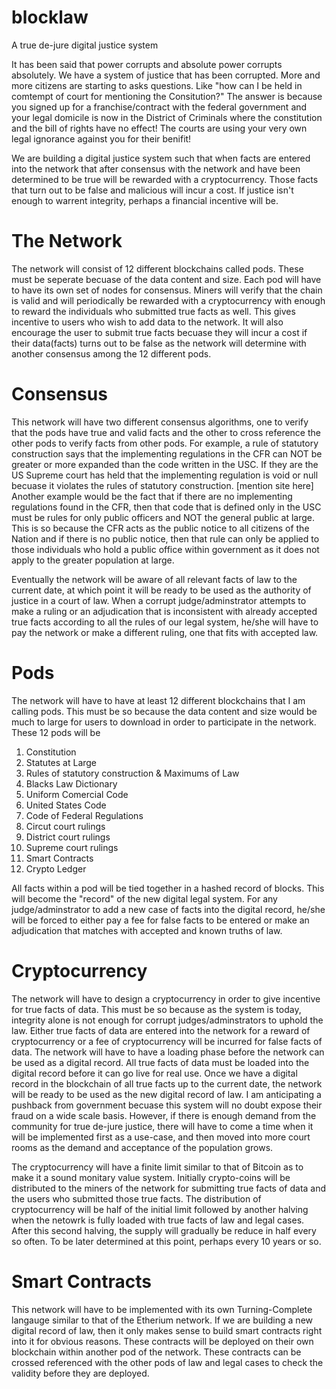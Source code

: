 # blocklaw
A true de-jure digital justice system

It has been said that power corrupts and absolute power corrupts absolutely.
We have a system of justice that has been corrupted.  More and more citizens are starting to asks questions.  Like "how can I be held in comtempt of court for mentioning the Consitution?"  The answer is because you signed up for a franchise/contract with the federal government and your legal domicile is now in the District of Criminals where the constitution and the bill of rights have no effect!  The courts are using your very own legal ignorance against you for their benifit!

We are building a digital justice system such that when facts are entered into the network that after consensus with the network and have been determined to be true will be rewarded with a cryptocurrency.  Those facts that turn out to be false and malicious will incur a cost.  If justice isn't enough to warrent integrity, perhaps a financial incentive will be.

# The Network
The network will consist of 12 different blockchains called pods.  These must be seperate becuase of the data content and size.  Each pod will have to have its own set of nodes for consensus.  Miners will verify that the chain is valid and will periodically be rewarded with a cryptocurrency with enough to reward the individuals who submitted true facts as well.  This gives incentive to users who wish to add data to the network.  It will also encourage the user to submit true facts becuase they will incur a cost if their data(facts) turns out to be false as the network will determine with another consensus among the 12 different pods.

# Consensus
This network will have two different consensus algorithms, one to verify that the pods have true and valid facts and the other to cross reference the other pods to verify facts from other pods.  For example, a rule of statutory construction says that the implementing regulations in the CFR can NOT be greater or more expanded than the code written in the USC.  If they are the US Supreme court has held that the implementing regulation is void or null becuase it violates the rules of statutory construction.
[mention site here]
Another example would be the fact that if there are no implementing regulations found in the CFR, then that code that is defined only in the USC must be rules for only public officers and NOT the general public at large.  This is so because the CFR acts as the public notice to all citizens of the Nation and if there is no public notice, then that rule can only be applied to those individuals who hold a public office within government as it does not apply to the greater population at large. 


Eventually the network will be aware of all relevant facts of law to the current date, at which point it will be ready to be used as the authority of justice in a court of law.  When a corrupt judge/adminstrator attempts to make a ruling or an adjudication that is inconsistent with already accepted true facts according to all the rules of our legal system, he/she will have to pay the network or make a different ruling, one that fits with accepted law.

# Pods
The network will have to have at least 12 different blockchains that I am calling pods.  This must be so because the data content and size would be much to large for users to download in order to participate in the network.  These 12 pods will be
1. Constitution
2. Statutes at Large
3. Rules of statutory construction & Maximums of Law
4. Blacks Law Dictionary
5. Uniform Comercial Code
6. United States Code
7. Code of Federal Regulations
8. Circut court rulings
9. District court rulings
10. Supreme court rulings
11. Smart Contracts
12. Crypto Ledger

All facts within a pod will be tied together in a hashed record of blocks.  This will become the "record" of the new digital legal system.  For any judge/adminstrator to add a new case of facts into the digital record, he/she will be forced to either pay a fee for false facts to be entered or make an adjudication that matches with accepted and known truths of law.

# Cryptocurrency
The network will have to design a cryptocurrency in order to give incentive for true facts of data.  This must be so because as the system is today, integrity alone is not enough for corrupt judges/adminstrators to uphold the law.  Either true facts of data are entered into the network for a reward of cryptocurrency or a fee of cryptocurrency will be incurred for false facts of data.  The network will have to have a loading phase before the network can be used as a digital record.  All true facts of data must be loaded into the digital record before it can go live for real use.  Once we have a digital record in the blockchain of all true facts up to the current date, the network will be ready to be used as the new digital record of law.  I am anticipating a pushback from government becuase this system will no doubt expose their fraud on a wide scale basis.  However, if there is enough demand from the community for true de-jure justice, there will have to come a time when it will be implemented first as a use-case, and then moved into more court rooms as the demand and acceptance of the population grows.


The cryptocurrency will have a finite limit similar to that of Bitcoin as to make it a sound monitary value system.  Initially crypto-coins will be distributed to the miners of the network for submitting true facts of data and the users who submitted those true facts.  The distribution of cryptocurrency will be half of the initial limit followed by another halving when the netowrk is fully loaded with true facts of law and legal cases.  After this second halving, the supply will gradually be reduce in half every so often.  To be later determined at this point, perhaps every 10 years or so.

# Smart Contracts
This network will have to be implemented with its own Turning-Complete langauge similar to that of the Etherium network.  If we are building a new digital record of law, then it only makes sense to build smart contracts right into it for obvious reasons. These contracts will be deployed on their own blockchain within another pod of the network.   These contracts can be crossed referenced with the other pods of law and legal cases to check the validity before they are deployed.  
